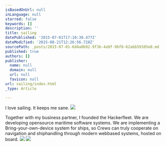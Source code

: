 ```yaml
---
isBasedOnUrl: null
inLanguage: null
starred: false
keywords: []
description: ''
title: sailing
datePublished: '2015-07-01T17:10:30.477Z'
dateModified: '2015-08-21T12:26:56.728Z'
sourcePath: _posts/2015-07-01-6d4a0b92-9f3b-4a9f-9bf0-62abb59105e0.md
published: true
authors: []
publisher:
  name: null
  domain: null
  url: null
  favicon: null
url: sailing/index.html
_type: Article

---
```

I love sailing. It keeps me sane. ![](https://the-grid-user-content.s3-us-west-2.amazonaws.com/ea89cd05-2a33-4280-ba55-52512eab50aa.JPG)

Together with my business partner, I founded the Hackerfleet. We are developing opensource maritime software systems. We are implementing a Bring-your-own-device system for ships, so Crews can truly cooperate on navigation and shiphandling through modern webbased systems, hosted on board.
![](https://the-grid-user-content.s3-us-west-2.amazonaws.com/54b6086b-a485-4fac-a5f9-2fef1d42d556.jpg)
![](https://the-grid-user-content.s3-us-west-2.amazonaws.com/b916364b-6d30-43ce-bc93-314fd97f5e5a.JPG)